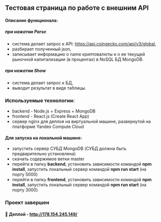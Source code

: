 ## Тестовая страница по работе с внешним API

#### Описание функционала:
##### при нажатии Parse
- система делает запрос к API: https://api.coingecko.com/api/v3/global, 
- разбирает полученный json, 
- записывает информацию о name криптовалюты и о ее текущей рыночной капитализации (в процентах) в NoSQL БД MongoDB.

##### при нажатии Show
- система делает запрос к БД,
- выводит результат в виде таблицы.

### Используемые технологии:
- backend - Node.js + Express + MongoDB
- frontend - React.js (Create React App)
- сервер nginx для деплоя на виртуальной машине, развернутой на платформе Yandex Compute Cloud

####  Для запуска на локальной машине:
- запустить сервер СУБД MongoDB (СУБД должна быть предварительно установлена)
- скачать содержимое ветки master
- перейти в папку **backend**, установить зависимости командой **npm install**, запустить локальный сервер командой **npm run start** (на порту 5000)
- перейти в папку **frontend**, установить зависимости командой **npm install**, запустить локальный сервер командой **npm run start** (на порту 3000)

### Проект завершен
 
#### :link: Деплой - http://178.154.245.149/


